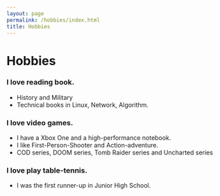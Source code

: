 ```yaml
---
layout: page
permalink: /hobbies/index.html
title: Hobbies
---
```


# Hobbies

### I love reading book.
  - History and Military
  - Technical books in Linux, Network, Algorithm.

### I love video games.
  - I have a Xbox One and a high-performance notebook.
  - I like First-Person-Shooter and Action-adventure.
  - COD series, DOOM series, Tomb Raider series and Uncharted series

### I love play table-tennis.
  - I was the first runner-up in Junior High School.




